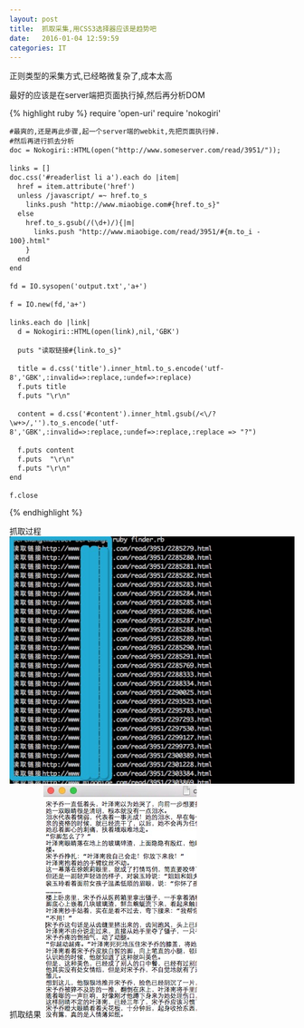 ```yaml
---
layout: post
title:  抓取采集,用CSS3选择器应该是趋势吧
date:   2016-01-04 12:59:59
categories: IT
---
```


正则类型的采集方式,已经略微复杂了,成本太高

最好的应该是在server端把页面执行掉,然后再分析DOM

{% highlight ruby %}
    require 'open-uri'
    require 'nokogiri'
    
    #最爽的,还是再此步骤,起一个server端的webkit,先把页面执行掉.
    #然后再进行抓去分析
    doc = Nokogiri::HTML(open("http://www.someserver.com/read/3951/"));
    
    links = []
    doc.css('#readerlist li a').each do |item|
      href = item.attribute('href')
      unless /javascript/ =~ href.to_s
        links.push "http://www.miaobige.com#{href.to_s}"
      else
        href.to_s.gsub(/(\d+)/){|m|
          links.push "http://www.miaobige.com/read/3951/#{m.to_i - 100}.html"
        }
      end
    end
    
    fd = IO.sysopen('output.txt','a+')
    
    f = IO.new(fd,'a+')
    
    links.each do |link|
      d = Nokogiri::HTML(open(link),nil,'GBK')
    
      puts "读取链接#{link.to_s}"
    
      title = d.css('title').inner_html.to_s.encode('utf-8','GBK',:invalid=>:replace,:undef=>:replace)
      f.puts title
      f.puts "\r\n"
    
      content = d.css('#content').inner_html.gsub(/<\/?\w+>/,'').to_s.encode('utf-8','GBK',:invalid=>:replace,:undef=>:replace,:replace => "?")
    
      f.puts content
      f.puts  "\r\n"
      f.puts "\r\n"
    end
    
    f.close
{% endhighlight %}

抓取过程
![抓取过程](/public/images/2016-01-04/finder-running.png)
抓取结果
![2015最后一张照片](/public/images/2016-01-04/finder-result.png)




